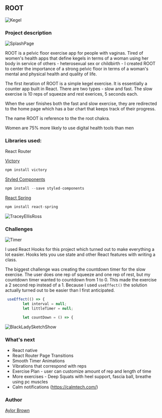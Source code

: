 ## ROOT 

![Kegel](https://media.giphy.com/media/3ohhwHkDJfIO8tlgS4/giphy.gif)


### Project description 

![SplashPage](public/splash-page.gif)

ROOT is a pelvic floor exercise app for people with vaginas. Tired of women's health apps that define kegels in terms of a woman using her body in service of others - heterosexual sex or childbirth -  I created ROOT to center the importance of a strong pelvic floor in terms of a woman's mental and physical health and quality of life. 

The first iteration of ROOT is a simple kegel exercise. It is essentially a counter app built in React. There are two types - slow and fast. The slow exercise is 10 reps of squeeze and rest exerices, 5 seconds each.

When the user finishes both the fast and slow exercise, they are redirected to the home page which has a bar chart that keeps track of their progress. 

The name ROOT is reference to the the root chakra. 

Women are 75% more likely to use digital health tools than men


### Libraries used:

React Router 

[Victory](https://github.com/FormidableLabs/victory)
```javascript 
npm install victory
```

[Styled Components](https://github.com/styled-components/styled-components)
```javascript
npm install --save styled-components
```

[React Spring](https://github.com/react-spring/react-spring)
```javascript
npm install react-spring
```


![TraceyEllisRoss](https://media.giphy.com/media/BdVcN2CztJ4L6/giphy.gif)

### Challenges 

![Timer](public/timer.gif)

I used React Hooks for this project which turned out to make everything a lot easier. Hooks lets you use state and other React features with writing a class. 

The biggest challenge was creating the countdown timer for the slow exercise. The user does one rep of squeeze and one rep of rest, but my countdown timer wanted to countdown from 1 to 0. This made the exercise a 2 second rep instead of a 1. Because I used ```useEffect()``` the solution actually turned out to be easier than I first anticipated. 


```javascript
 useEffect(() => {
        let interval = null;
        let littleTimer = null;

        let countDown = () => {
```

![BlackLadySketchShow](https://media.giphy.com/media/XcLx833bdmXhYNGJ1B/giphy.gif)

### What's next

- React native 
- React Router Page Transitions
- Smooth Timer Animations 
- Vibrations that correspond with reps 
- Exercise Plan - user can customize amount of rep and length of time  
- More exercises - Deep Squats with heel support, fascia ball, breathe using pc muscles 
- Calm notifications (https://calmtech.com/)

### Author 

[Aylor Brown](https://www.aylorbrown.com)
